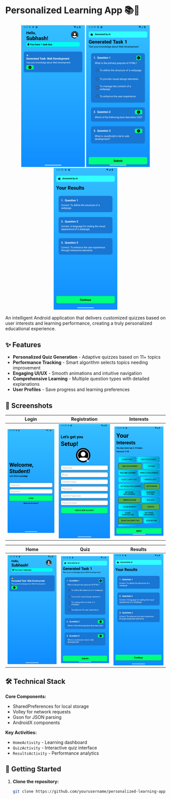 # Personalized Learning App 📚🧠

<div align="center">
  <img src="home-screen.png" width="200" alt="Home Screen">
  <img src="quiz-screen.png" width="200" alt="Quiz Screen">
  <img src="results-screen.png" width="200" alt="Results Screen">
</div>

An intelligent Android application that delivers customized quizzes based on user interests and learning performance, creating a truly personalized educational experience.

## ✨ Features

- **Personalized Quiz Generation** - Adaptive quizzes based on 11+ topics
- **Performance Tracking** - Smart algorithm selects topics needing improvement
- **Engaging UI/UX** - Smooth animations and intuitive navigation
- **Comprehensive Learning** - Multiple question types with detailed explanations
- **User Profiles** - Save progress and learning preferences

## 📸 Screenshots

| Login | Registration | Interests |
|-------|-------------|-----------|
| <img src="login-screen.png" width="200"> | <img src="register-screen.png" width="200"> | <img src="interests-screen.png" width="200"> |

| Home | Quiz | Results |
|------|------|---------|
| <img src="home-screen.png" width="200"> | <img src="quiz-screen.png" width="200"> | <img src="results-screen.png" width="200"> |

## 🛠️ Technical Stack

**Core Components:**
- SharedPreferences for local storage
- Volley for network requests
- Gson for JSON parsing
- AndroidX components

**Key Activities:**
- `HomeActivity` - Learning dashboard
- `QuizActivity` - Interactive quiz interface
- `ResultsActivity` - Performance analytics

## 🚀 Getting Started

1. **Clone the repository:**
   ```bash
   git clone https://github.com/yourusername/personalized-learning-app.git
